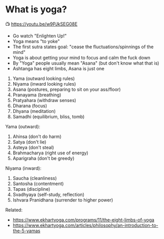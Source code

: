 # What is yoga?

📺 <https://youtu.be/w9PJkSEG08E>

* Go watch "Enlighten Up!"
* Yoga means "to yoke"
* The first sutra states goal: "cease the fluctuations/spinnings of the mind"
* Yoga is about getting your mind to focus and calm the fuck down
* By "Yoga" people usually mean "Asana" (but don't know what that is)
* Ashtanga has eight limbs, Asana is just one

1. Yama (outward looking rules)
1. Niyama (inward looking rules)
1. Asana (postures, preparing to sit on your ass/floor)
1. Pranayama (breathing)
1. Pratyahara (withdraw senses)
1. Dharana (focus)
1. Dhyana (meditation)
1. Samadhi (equilibrium, bliss, tomb)

Yama (outward):

1. Ahinsa (don't do harm)
1. Satya (don't lie)
1. Asteya (don't steal)
1. Brahmacharya (right use of energy)
1. Aparigraha (don't be greedy)

Niyama (inward):

1. Saucha (cleanliness)
1. Santosha (contentment)
1. Tapas (discipline)
1. Svadhyaya (self-study, reflection)
1. Ishvara Pranidhana (surrender to higher power)

Related:

* <https://www.ekhartyoga.com/programs/11/the-eight-limbs-of-yoga>
* <https://www.ekhartyoga.com/articles/philosophy/an-introduction-to-the-5-yamas>
